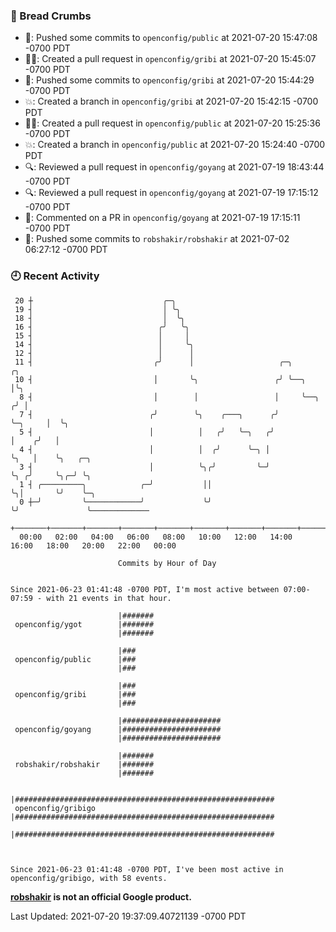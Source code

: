 ### 🍞 Bread Crumbs

 * 🚢: Pushed some commits to `openconfig/public` at 2021-07-20 15:47:08 -0700 PDT
 * ✍🏼: Created a pull request in `openconfig/gribi` at 2021-07-20 15:45:07 -0700 PDT
 * 🚢: Pushed some commits to `openconfig/gribi` at 2021-07-20 15:44:29 -0700 PDT
 * 💥: Created a branch in `openconfig/gribi` at 2021-07-20 15:42:15 -0700 PDT
 * ✍🏼: Created a pull request in `openconfig/public` at 2021-07-20 15:25:36 -0700 PDT
 * 💥: Created a branch in `openconfig/public` at 2021-07-20 15:24:40 -0700 PDT
 * 🔍: Reviewed a pull request in  `openconfig/goyang` at 2021-07-19 18:43:44 -0700 PDT
 * 🔍: Reviewed a pull request in  `openconfig/goyang` at 2021-07-19 17:15:12 -0700 PDT
 * 💬: Commented on a PR in  `openconfig/goyang` at 2021-07-19 17:15:11 -0700 PDT
 * 🚢: Pushed some commits to `robshakir/robshakir` at 2021-07-02 06:27:12 -0700 PDT

### 🕘 Recent Activity
```
 20 ┼                             ╭─╮
 19 ┤                             │ ╰╮
 18 ┤                             │  ╰╮
 16 ┤                            ╭╯   ╰╮
 15 ┤                            │     │
 14 ┤                            │     ╰╮
 12 ┤                            │      │
 11 ┤                           ╭╯      │                   ╭─╮              ╭╮
 10 ┤                           │       ╰╮                 ╭╯ ╰──╮           │╰╮
  8 ┤                           │        │                 │     ╰──╮       ╭╯ │
  7 ┤                          ╭╯        ╰╮    ╭───╮      ╭╯        ╰─╮     │  ╰╮
  5 ┤                          │          │   ╭╯   ╰─╮   ╭╯           │    ╭╯   │
  4 ┤                          │          │  ╭╯      ╰─╮ │            ╰╮   │    ╰╮   ╭─╮
  3 ┤                          │          ╰╮╭╯         ╰─╯             ╰╮ ╭╯     ╰╮╭─╯ ╰╮
  1 ┤ ╭─────────╮            ╭─╯           ││                           ╰╮│       ╰╯    ╰─╮
  0 ┼─╯         ╰────────────╯             ╰╯                            ╰╯               ╰─────────────
    +───────+───────+───────+───────+───────+───────+───────+───────+───────+───────+───────+───────+────
  00:00   02:00   04:00   06:00   08:00   10:00   12:00   14:00   16:00   18:00   20:00   22:00   00:00   

						Commits by Hour of Day


Since 2021-06-23 01:41:48 -0700 PDT, I'm most active between 07:00-07:59 - with 21 events in that hour.

```



```
                        |#######
 openconfig/ygot        |#######
                        |#######

                        |###
 openconfig/public      |###
                        |###

                        |###
 openconfig/gribi       |###
                        |###

                        |######################
 openconfig/goyang      |######################
                        |######################

                        |#######
 robshakir/robshakir    |#######
                        |#######

                        |##########################################################
 openconfig/gribigo     |##########################################################
                        |##########################################################



Since 2021-06-23 01:41:48 -0700 PDT, I've been most active in openconfig/gribigo, with 58 events.

```
**[robshakir](mailto:robjs@google.com) is not an official Google product.**  


Last Updated: 2021-07-20 19:37:09.40721139 -0700 PDT
